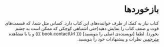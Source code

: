 <div dir=rtl>

# بازخوردها

کتاب نیاز به کمک از طرف خواننده‌های این کتاب دارد. کسانی مثل شما‌، که قسمت‌های قوت و ضعف کتاب را نمایش دهید(حتی اشتباهی کوچکی که ممکن است به چشم بخورد). لطفا  [نویسنده‌ی اصلی را بنویسید] ({{ book.contactUrl }})  و یا با مشاهده  [مترجمین](./translations.md#translations) نظرات و پیشنهادات خود را بنویسید.
